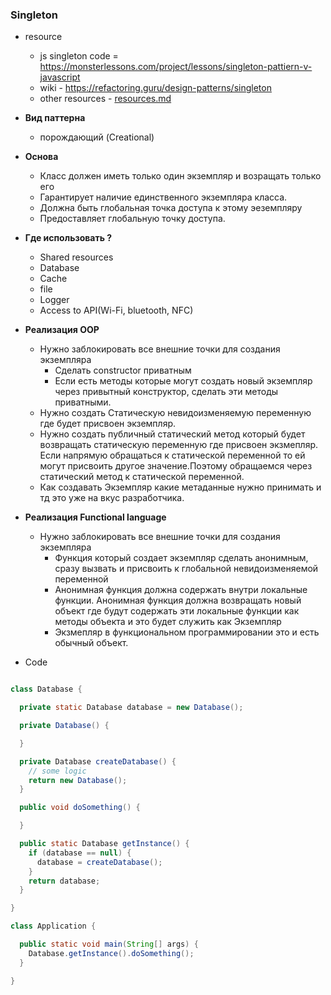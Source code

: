 ### Singleton

- resource
    - js singleton code = https://monsterlessons.com/project/lessons/singleton-pattiern-v-javascript
    - wiki - https://refactoring.guru/design-patterns/singleton
    - other resources - [resources.md](..%2Fresources.md)


- **Вид паттерна**
    - порождающий (Creational)


- **Основа**  
    - Класс должен иметь только один экземпляр и возращать только его
    - Гарантирует наличие единственного экземпляра класса.
    - Должна быть глобальная точка доступа к этому эеземпляру
    - Предоставляет глобальную точку доступа.


- **Где использовать ?**
    - Shared resources
    - Database
    - Cache
    - file
    - Logger
    - Access to API(Wi-Fi, bluetooth, NFC)


- **Реализация OOP**
    - Нужно заблокировать все внешние точки для создания экземпляра
        - Сделать constructor приватным
        - Если есть методы которые могут создать новый экземпляр через привытный конструктор,
          сделать эти методы приватными.
    - Нужно создать Статическую невидоизменяемую переменную где будет присвоен экземпляр.
    - Нужно создать публичный статический метод который будет возвращать статическую переменную где
      присвоен экзмепляр. Если напрямую обращаться к статической переменной то ей могут присвоить
      другое значение.Поэтому обращаемся через статический метод к статической переменной.
    - Как создавать Экземпляр какие метаданные нужно принимать и тд это уже на вкус разработчика.


- **Реализация Functional language**
    - Нужно заблокировать все внешние точки для создания экземпляра
        - Функция который создает экземпляр сделать анонимным, сразу вызвать и присвоить к
          глобальной невидоизменяемой переменной
        - Анонимная функция должна содержать внутри локальные функции. Анонимная функция должна
          возвращать новый объект где
          будут содержать эти локальные функции как методы объекта и это будет служить как Экземпляр
        - Экзмепляр в функциональном программировании это и есть обычный объект.


- Code

```java

class Database {

  private static Database database = new Database();

  private Database() {

  }

  private Database createDatabase() {
    // some logic
    return new Database();
  }

  public void doSomething() {

  }

  public static Database getInstance() {
    if (database == null) {
      database = createDatabase();
    }
    return database;
  }

}

class Application {

  public static void main(String[] args) {
    Database.getInstance().doSomething();
  }

}


```



